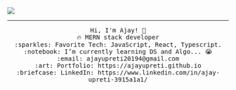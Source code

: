 <img src="https://media-exp3.licdn.com/dms/image/C4E03AQEI9uxCVmDEGQ/profile-displayphoto-shrink_400_400/0/1599553641156?e=1631750400&v=beta&t=ImzaWM2BNaw1cj-sFFmAaWNEj0SguxQnBRQgrAoXAlY"/>
 <hr></hr>
<p align="center">
  <samp>
    Hi, I'm Ajay! 👋 <br>
    🔥 MERN stack developer  <br>
    :sparkles: Favorite Tech: JavaScript, React, Typescript. <br>
    :notebook: I’m currently learning DS and Algo... 😭  <br>
    :email:	ajayupreti20194@gmail.com <br>
    :art: Portfolio: https://ajayupreti.github.io <br>
    :briefcase: LinkedIn: https://www.linkedin.com/in/ajay-upreti-3915a1a1/ <br>
  </samp>
</p>

